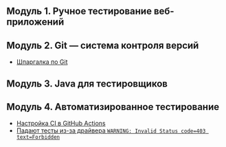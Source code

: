 ## Модуль 1. Ручное тестирование веб-приложений

## Модуль 2. Git — система контроля версий

* [Шпаргалка по Git](Шпаргалка_по_Git.md)

## Модуль 3. Java для тестировщиков

## Модуль 4. Автоматизированное тестирование

* [Настройка CI в GitHub Actions](Настройка_CI_GitHub_Actions_для_gradle_java.md)
* [Падают тесты из-за драйвера `WARNING: Invalid Status code=403 text=Forbidden`](Падают_тесты_из-за_драйвера.md)
